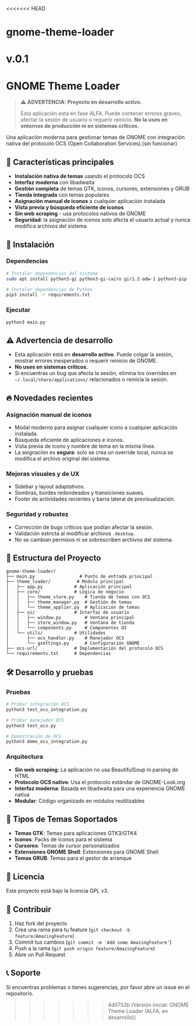 <<<<<<< HEAD
# gnome-theme-loader
v.0.1
=======
# GNOME Theme Loader

> ⚠️ **ADVERTENCIA: Proyecto en desarrollo activo.**
> 
> Esta aplicación está en fase ALFA. Puede contener errores graves, afectar la sesión de usuario o requerir reinicio. **No la uses en entornos de producción ni en sistemas críticos.**

Una aplicación moderna para gestionar temas de GNOME con integración nativa del protocolo OCS (Open Collaboration Services).(sin funcionar)

## 🎯 Características principales

- **Instalación nativa de temas** usando el protocolo OCS
- **Interfaz moderna** con libadwaita
- **Gestión completa** de temas GTK, iconos, cursores, extensiones y GRUB
- **Tienda integrada** con temas populares
- **Asignación manual de iconos** a cualquier aplicación instalada
- **Vista previa y búsqueda eficiente de iconos**
- **Sin web scraping** - usa protocolos nativos de GNOME
- **Seguridad**: la asignación de iconos solo afecta el usuario actual y nunca modifica archivos del sistema

## 🚀 Instalación

### Dependencias

```bash
# Instalar dependencias del sistema
sudo apt install python3-gi python3-gi-cairo gir1.2-adw-1 python3-pip

# Instalar dependencias de Python
pip3 install -r requirements.txt
```

### Ejecutar

```bash
python3 main.py
```

## ⚠️ Advertencia de desarrollo

- Esta aplicación está en **desarrollo activo**. Puede colgar la sesión, mostrar errores inesperados o requerir reinicio de GNOME.
- **No uses en sistemas críticos.**
- Si encuentras un bug que afecta la sesión, elimina los overrides en `~/.local/share/applications/` relacionados o reinicia la sesión.

## 🔥 Novedades recientes

### Asignación manual de iconos
- Modal moderno para asignar cualquier icono a cualquier aplicación instalada.
- Búsqueda eficiente de aplicaciones e iconos.
- Vista previa de icono y nombre de tema en la misma línea.
- La asignación es **segura**: solo se crea un override local, nunca se modifica el archivo original del sistema.

### Mejoras visuales y de UX
- Sidebar y layout adaptativos.
- Sombras, bordes redondeados y transiciones suaves.
- Footer de actividades recientes y barra lateral de previsualización.

### Seguridad y robustez
- Corrección de bugs críticos que podían afectar la sesión.
- Validación estricta al modificar archivos `.desktop`.
- No se cambian permisos ni se sobrescriben archivos del sistema.

## 📁 Estructura del Proyecto

```
gnome-theme-loader/
├── main.py                 # Punto de entrada principal
├── theme_loader/          # Módulo principal
│   ├── app.py            # Aplicación principal
│   ├── core/             # Lógica de negocio
│   │   ├── theme_store.py    # Tienda de temas con OCS
│   │   ├── theme_manager.py  # Gestión de temas
│   │   └── theme_applier.py  # Aplicación de temas
│   ├── ui/               # Interfaz de usuario
│   │   ├── window.py         # Ventana principal
│   │   ├── store_window.py   # Ventana de tienda
│   │   └── components.py     # Componentes UI
│   └── utils/            # Utilidades
│       ├── ocs_handler.py    # Manejador OCS
│       └── gsettings.py      # Configuración GNOME
├── ocs-url/              # Implementación del protocolo OCS
└── requirements.txt      # Dependencias
```

## 🛠️ Desarrollo y pruebas

### Pruebas

```bash
# Probar integración OCS
python3 test_ocs_integration.py

# Probar manejador OCS
python3 test_ocs.py

# Demostración de OCS
python3 demo_ocs_integration.py
```

### Arquitectura

- **Sin web scraping**: La aplicación no usa BeautifulSoup ni parsing de HTML
- **Protocolo OCS nativo**: Usa el protocolo estándar de GNOME-Look.org
- **Interfaz moderna**: Basada en libadwaita para una experiencia GNOME nativa
- **Modular**: Código organizado en módulos reutilizables

## 🎨 Tipos de Temas Soportados

- **Temas GTK**: Temas para aplicaciones GTK3/GTK4
- **Iconos**: Packs de iconos para el sistema
- **Cursores**: Temas de cursor personalizados
- **Extensiones GNOME Shell**: Extensiones para GNOME Shell
- **Temas GRUB**: Temas para el gestor de arranque

## 📝 Licencia

Este proyecto está bajo la licencia GPL v3.

## 🤝 Contribuir

1. Haz fork del proyecto
2. Crea una rama para tu feature (`git checkout -b feature/AmazingFeature`)
3. Commit tus cambios (`git commit -m 'Add some AmazingFeature'`)
4. Push a la rama (`git push origin feature/AmazingFeature`)
5. Abre un Pull Request

## 📞 Soporte

Si encuentras problemas o tienes sugerencias, por favor abre un issue en el repositorio.
>>>>>>> 4d0753b (Versión inicial: GNOME Theme Loader (ALFA, en desarrollo))
